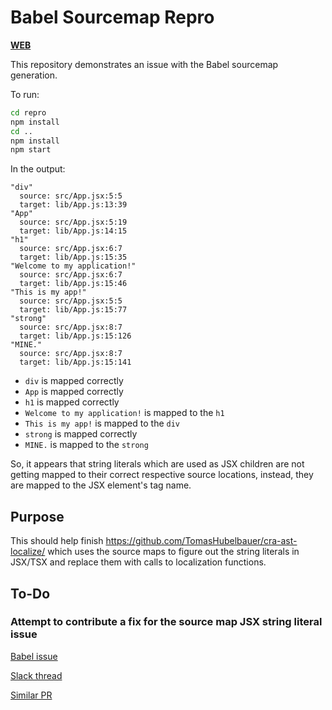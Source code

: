 # Babel Sourcemap Repro

[**WEB**](https://tomashubelbauer.github.io/babel-sourcemap)

This repository demonstrates an issue with the Babel sourcemap generation.

To run:

```sh
cd repro
npm install
cd ..
npm install
npm start
```

In the output:

```
"div"
  source: src/App.jsx:5:5
  target: lib/App.js:13:39
"App"
  source: src/App.jsx:5:19
  target: lib/App.js:14:15
"h1"
  source: src/App.jsx:6:7
  target: lib/App.js:15:35
"Welcome to my application!"
  source: src/App.jsx:6:7
  target: lib/App.js:15:46
"This is my app!"
  source: src/App.jsx:5:5
  target: lib/App.js:15:77
"strong"
  source: src/App.jsx:8:7
  target: lib/App.js:15:126
"MINE."
  source: src/App.jsx:8:7
  target: lib/App.js:15:141
```

- `div` is mapped correctly
- `App` is mapped correctly
- `h1` is mapped correctly
- `Welcome to my application!` is mapped to the `h1`
- `This is my app!` is mapped to the `div`
- `strong` is mapped correctly
- `MINE.` is mapped to the `strong`

So, it appears that string literals which are used as JSX children are not getting
mapped to their correct respective source locations, instead, they are mapped to the
JSX element's tag name.

## Purpose

This should help finish https://github.com/TomasHubelbauer/cra-ast-localize/
which uses the source maps to figure out the string literals in JSX/TSX and
replace them with calls to localization functions.

## To-Do

### Attempt to contribute a fix for the source map JSX string literal issue

[Babel issue](https://github.com/babel/babel/issues/10869)

[Slack thread](https://babeljs.slack.com/archives/C062RC35M/p1619742006022600)

[Similar PR](https://github.com/babel/babel/pull/12086/files)
